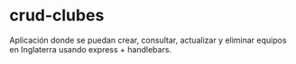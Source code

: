 # crud-clubes
 Aplicación donde se puedan crear, consultar, actualizar y eliminar equipos en Inglaterra usando express + handlebars.
